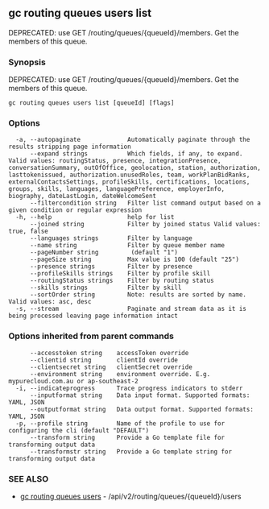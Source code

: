 ## gc routing queues users list

DEPRECATED: use GET /routing/queues/{queueId}/members.  Get the members of this queue.

### Synopsis

DEPRECATED: use GET /routing/queues/{queueId}/members.  Get the members of this queue.

```
gc routing queues users list [queueId] [flags]
```

### Options

```
  -a, --autopaginate             Automatically paginate through the results stripping page information
      --expand strings           Which fields, if any, to expand. Valid values: routingStatus, presence, integrationPresence, conversationSummary, outOfOffice, geolocation, station, authorization, lasttokenissued, authorization.unusedRoles, team, workPlanBidRanks, externalContactsSettings, profileSkills, certifications, locations, groups, skills, languages, languagePreference, employerInfo, biography, dateLastLogin, dateWelcomeSent
      --filtercondition string   Filter list command output based on a given condition or regular expression
  -h, --help                     help for list
      --joined string            Filter by joined status Valid values: true, false
      --languages strings        Filter by language
      --name string              Filter by queue member name
      --pageNumber string         (default "1")
      --pageSize string          Max value is 100 (default "25")
      --presence strings         Filter by presence
      --profileSkills strings    Filter by profile skill
      --routingStatus strings    Filter by routing status
      --skills strings           Filter by skill
      --sortOrder string         Note: results are sorted by name. Valid values: asc, desc
  -s, --stream                   Paginate and stream data as it is being processed leaving page information intact
```

### Options inherited from parent commands

```
      --accesstoken string    accessToken override
      --clientid string       clientId override
      --clientsecret string   clientSecret override
      --environment string    environment override. E.g. mypurecloud.com.au or ap-southeast-2
  -i, --indicateprogress      Trace progress indicators to stderr
      --inputformat string    Data input format. Supported formats: YAML, JSON
      --outputformat string   Data output format. Supported formats: YAML, JSON
  -p, --profile string        Name of the profile to use for configuring the cli (default "DEFAULT")
      --transform string      Provide a Go template file for transforming output data
      --transformstr string   Provide a Go template string for transforming output data
```

### SEE ALSO

* [gc routing queues users](gc_routing_queues_users.html)	 - /api/v2/routing/queues/{queueId}/users


